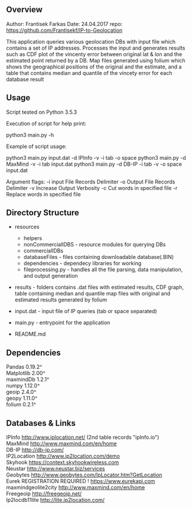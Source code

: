 Overview
-------------------
Author: Frantisek Farkas
Date:   24.04.2017
repo: https://github.com/Frantisekf/IP-to-Geolocation

This application queries various geolocation DBs with input file which contains a set of IP addresses.
Processes the input and generates results such as CDF plot of the vincenty error between original lat & lon
and the estimated point returned by a DB. Map files generated using folium which shows the geographical positions
of the original and the estimate, and a table that contains median and quantile of the vincety error for each database result




Usage
-------------------


Script tested on Python 3.5.3

Execution of script for help print:
   
   python3 main.py -h
  
Example of script usage:

   python3 main.py input.dat -d IPInfo -v -i tab -o space
   python3 main.py -d MaxMind -v -i tab input.dat
   python3 main.py -d DB-IP -i tab -v -o space input.dat

Argument flags:
    -i  input File Records Delimiter
    -o  Output File Records Delimiter
    -v  Increase Output Verbosity
    -c  Cut words in specified file
    -r  Replace words in specified file


Directory Structure
-------------------

* resources
    * helpers
    * nonCommerciallDBS - resource modules for querying DBs
    * commerciallDBs
    * databaseFiles - files containing downloadable database(.BIN)
    * dependencies - dependecy libraries for working
    * fileprocessing.py - handles all the file parsing, data manipulation, and output generation
* results - folders contains .dat files with estimated results, CDF graph, table containing median and quantile
             map files with original and estimated results generated by folium

* input.dat - input file of IP queries (tab or space separated)
* main.py - entrypoint for the application
* README.md

Dependencies 
-------------------

Pandas 0.19.2^ <br />
Matplotlib 2.00^ <br />
maxmindDb 1.2.1^ <br />
numpy 1.12.0^ <br />
geoip 2.4.0^ <br />
geopy 1.11.0^ <br />
folium 0.2.1^ <br />


Databases & Links 
-------------------

IPInfo                    http://www.iplocation.net/ (2nd table records "ipInfo.io") <br />
MaxMind                   http://www.maxmind.com/en/home <br />
DB-IP                     http://db-ip.com/ <br />
IP2Location               http://www.ip2location.com/demo <br />
Skyhook                   https://context.skyhookwireless.com <br />
Neustar                   http://www.neustar.biz/services <br />
Geobytes                  http://www.geobytes.com/IpLocator.htm?GetLocation <br />
Eurek                     REGISTRATION REQUIRED !  https://www.eurekapi.com <br />
maxmindgeolite2city       http://www.maxmind.com/en/home <br />
Freegeoip                 http://freegeoip.net/ <br />
Ip2locdb11lite            http://lite.ip2location.com/ <br />

